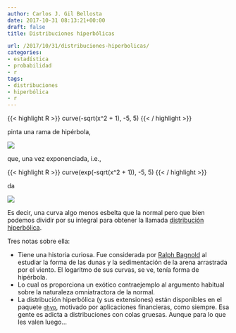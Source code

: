 ```yaml
---
author: Carlos J. Gil Bellosta
date: 2017-10-31 08:13:21+00:00
draft: false
title: Distribuciones hiperbólicas

url: /2017/10/31/distribuciones-hiperbolicas/
categories:
- estadística
- probabilidad
- r
tags:
- distribuciones
- hiperbólica
- r
---
```


{{< highlight R >}}
    curve(-sqrt(x^2 + 1), -5, 5)
{{< / highlight >}}


pinta una rama de hipérbola,

![](/wp-uploads/2017/10/hiperbola.png#center)

que, una vez exponenciada, i.e.,

{{< highlight R >}}
    curve(exp(-sqrt(x^2 + 1)), -5, 5)
{{< / highlight >}}

da

![](/wp-uploads/2017/10/distr_hiperbolica.png#center)


Es decir, una curva algo menos esbelta que la normal pero que bien podemos dividir por su integral para obtener la llamada [distribución hiperbólica](https://en.wikipedia.org/wiki/Hyperbolic_distribution).

Tres notas sobre ella:

* Tiene una historia curiosa. Fue considerada por [Ralph Bagnold](https://en.wikipedia.org/wiki/Ralph_Alger_Bagnold) al estudiar la forma de las dunas y la sedimentación de la arena arrastrada por el viento. El logaritmo de sus curvas, se ve, tenía forma de hipérbola.
* Lo cual os proporciona un exótico contraejemplo al argumento habitual sobre la naturaleza omniatractora de la normal.
* La distribución hiperbólica (y sus extensiones) están disponibles en el paquete [`ghyp`](https://cran.r-project.org/web/packages/ghyp/index.html), motivado por aplicaciones financieras, como siempre. Esa gente es adicta a distribuciones con colas gruesas. Aunque para lo que les valen luego...







